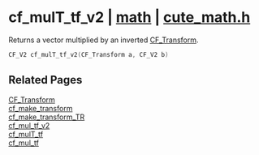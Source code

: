 # cf_mulT_tf_v2 | [math](https://github.com/RandyGaul/cute_framework/blob/master/docs/math/README.md) | [cute_math.h](https://github.com/RandyGaul/cute_framework/blob/master/include/cute_math.h)

Returns a vector multiplied by an inverted [CF_Transform](https://github.com/RandyGaul/cute_framework/blob/master/docs/math/cf_transform.md).

```cpp
CF_V2 cf_mulT_tf_v2(CF_Transform a, CF_V2 b)
```

## Related Pages

[CF_Transform](https://github.com/RandyGaul/cute_framework/blob/master/docs/math/cf_transform.md)  
[cf_make_transform](https://github.com/RandyGaul/cute_framework/blob/master/docs/math/cf_make_transform.md)  
[cf_make_transform_TR](https://github.com/RandyGaul/cute_framework/blob/master/docs/math/cf_make_transform_tr.md)  
[cf_mul_tf_v2](https://github.com/RandyGaul/cute_framework/blob/master/docs/math/cf_mul_tf_v2.md)  
[cf_mulT_tf](https://github.com/RandyGaul/cute_framework/blob/master/docs/math/cf_mult_tf.md)  
[cf_mul_tf](https://github.com/RandyGaul/cute_framework/blob/master/docs/math/cf_mul_tf.md)  
